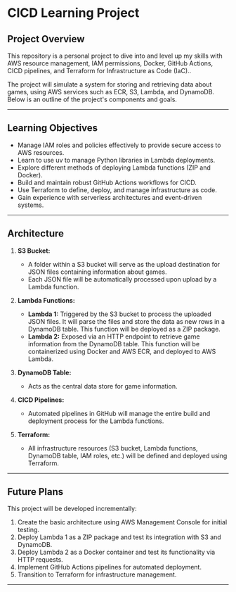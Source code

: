 # **CICD Learning Project**

## **Project Overview**

This repository is a personal project to dive into and level up my skills with AWS resource management, IAM permissions, Docker, GitHub Actions, CICD pipelines, and Terraform for Infrastructure as Code (IaC)..

The project will simulate a system for storing and retrieving data about games, using AWS services such as ECR, S3, Lambda, and DynamoDB. Below is an outline of the project's components and goals.

---

## **Learning Objectives**
- Manage IAM roles and policies effectively to provide secure access to AWS resources.
- Learn to use uv to manage Python libraries in Lambda deployments.
- Explore different methods of deploying Lambda functions (ZIP and Docker).
- Build and maintain robust GitHub Actions workflows for CICD.
- Use Terraform to define, deploy, and manage infrastructure as code.
- Gain experience with serverless architectures and event-driven systems.

---

## **Architecture**
1. **S3 Bucket:**
   - A folder within a S3 bucket will serve as the upload destination for JSON files containing information about games.
   - Each JSON file will be automatically processed upon upload by a Lambda function.

2. **Lambda Functions:**
   - **Lambda 1:** Triggered by the S3 bucket to process the uploaded JSON files. It will parse the files and store the data as new rows in a DynamoDB table. This function will be deployed as a ZIP package.
   - **Lambda 2:** Exposed via an HTTP endpoint to retrieve game information from the DynamoDB table. This function will be containerized using Docker and AWS ECR, and deployed to AWS Lambda.

3. **DynamoDB Table:**
   - Acts as the central data store for game information.

4. **CICD Pipelines:**
   - Automated pipelines in GitHub will manage the entire build and deployment process for the Lambda functions.

5. **Terraform:**
   - All infrastructure resources (S3 bucket, Lambda functions, DynamoDB table, IAM roles, etc.) will be defined and deployed using Terraform.

---

## **Future Plans**
This project will be developed incrementally:
1. Create the basic architecture using AWS Management Console for initial testing.
2. Deploy Lambda 1 as a ZIP package and test its integration with S3 and DynamoDB.
3. Deploy Lambda 2 as a Docker container and test its functionality via HTTP requests.
4. Implement GitHub Actions pipelines for automated deployment.
5. Transition to Terraform for infrastructure management.

---

